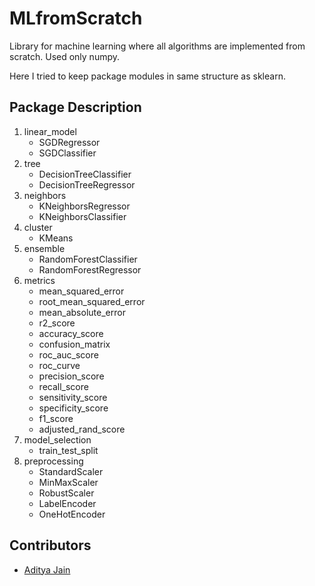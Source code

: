 # MLfromScratch
Library for machine learning where all algorithms are implemented from scratch. Used only numpy.

Here I tried to keep package modules in same structure as sklearn.

## Package Description

1. linear_model
	*	SGDRegressor
	*	SGDClassifier
2. tree
	*	DecisionTreeClassifier
	*	DecisionTreeRegressor
3. neighbors
	*	KNeighborsRegressor
	* 	KNeighborsClassifier
4. cluster
	*	KMeans
5. ensemble
	* 	RandomForestClassifier
	* 	RandomForestRegressor
6. metrics
	* 	mean_squared_error
	*	root_mean_squared_error
	*	mean_absolute_error
	*	r2_score
	*	accuracy_score
	* 	confusion_matrix
	*	roc_auc_score
	*	roc_curve
	*	precision_score
	*	recall_score
	* 	sensitivity_score
	*	specificity_score
	*	f1_score
	* 	adjusted_rand_score
7. model_selection
	*	train_test_split
8. preprocessing
	* 	StandardScaler
	* 	MinMaxScaler
	* 	RobustScaler
	*	LabelEncoder
	*	OneHotEncoder

## Contributors

* [Aditya Jain](https://adityajain.me)

